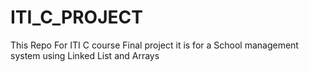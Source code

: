 # ITI_C_PROJECT
This Repo For ITI C course Final project
it is for a School management system using Linked List and Arrays
